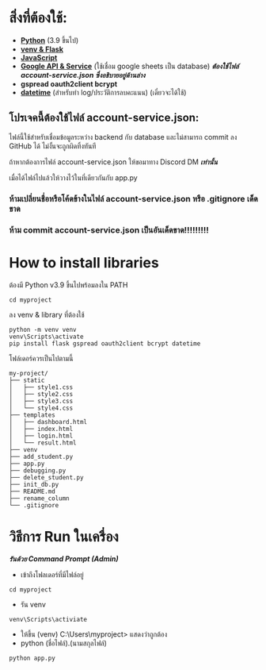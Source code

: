 # สิ่งที่ต้องใช้:
- [**Python**](https://www.python.org/downloads/) (3.9 ขึ้นไป)
- [**venv & Flask**](https://flask.palletsprojects.com/en/stable/installation/#python-version)
- [**JavaScript**](https://www.java.com/en/)
- [**Google API & Service**](https://console.cloud.google.com/) (ใช้เชื่อม google sheets เป็น database) ***ต้องใช้ไฟล์ account-service.json ซึ่งอธิบายอยู่ด้านล่าง***
- **gspread oauth2client bcrypt**
- [**datetime**](https://docs.python.org/3/library/datetime.html) (สำหรับทำ log/ประวัติการลบคะแนน) (เดี๋ยวจะได้ใช้)
## โปรเจคนี้ต้องใช้ไฟล์ account-service.json:
ไฟล์นี้ใช้สำหรับเชื่อมข้อมูลระหว่าง backend กับ database และไม่สามารถ commit ลง GitHub ได้ ไม่งั้นจะถูกผิดทิ้งทันที

ถ้าหากต้องการไฟล์ account-service.json ให้ขอมาทาง Discord DM ***เท่านั้น***

เมื่อได้ไฟล์ไปแล้วให้วางไว้ในที่เดียวกันกับ app.py

### ห้ามเปลี่ยนชื่อหรือโค้ดข้างในไฟล์ account-service.json หรือ .gitignore เด็ดขาด
### ห้าม commit account-service.json เป็นอันเด็ดขาด!!!!!!!!!

# How to install libraries
ต้องมี Python v3.9 ขึ้นไปพร้อมลงใน PATH
```
cd myproject
```
ลง venv & library ที่ต้องใช้
```
python -m venv venv
venv\Scripts\activate
pip install flask gspread oauth2client bcrypt datetime
```
โฟล์เดอร์ควรเป็นไปตามนี้
```
my-project/
├── static
│   ├── style1.css
│   ├── style2.css
│   ├── style3.css
│   └── style4.css
├── templates
│   ├── dashboard.html
│   ├── index.html
│   ├── login.html
│   └── result.html
├── venv
├── add_student.py
├── app.py
├── debugging.py
├── delete_student.py
├── init_db.py
├── README.md
├── rename_column
└── .gitignore
```
# วิธีการ Run ในเครื่อง
***รันด้วย Command Prompt (Admin)***
- เข้าถึงโฟลเดอร์ที่มีไฟล์อยู่
```
cd myproject
```
- รัน venv
```
venv\Scripts\activiate
```
- ให้ขึ้น (venv) C:\Users\myproject> แสดงว่าถูกต้อง
- python (ชื่อไฟล์).(นามสกุลไฟล์)
```
python app.py
```